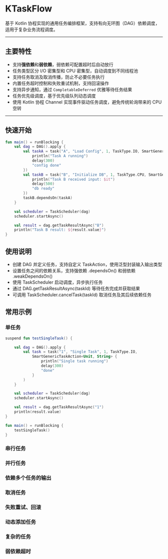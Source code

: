 # KTaskFlow

基于 Kotlin 协程实现的通用任务编排框架，支持有向无环图（DAG）依赖调度，适用于复杂业务流程调度。

---

## 主要特性

- 支持**强依赖**和**弱依赖**，弱依赖可配置超时后自动放行
- 任务类型区分 I/O 密集型和 CPU 密集型，自动调度到不同线程池
- 支持任务取消及取消传播，防止不必要任务执行
- 内置任务超时控制和失败重试机制，支持回滚操作
- 支持异步通知，通过 `CompletableDeferred` 优雅等待任务结果
- 任务优先级调度，基于优先级队列动态调度
- 使用 Kotlin 协程 Channel 实现事件驱动任务调度，避免传统轮询带来的 CPU 空转

---

## 快速开始

```kotlin
fun main() = runBlocking {
    val dag = DAG().apply {
        val taskA = task("A", "Load Config", 1, TaskType.IO, SmartGenericTaskAction<Unit, String> {
            println("Task A running")
            delay(300)
            "config done"
        })
        val taskB = task("B", "Initialize DB", 1, TaskType.CPU, SmartGenericTaskAction<String, String> {
            println("Task B received input: $it")
            delay(500)
            "db ready"
        })
        taskB.dependsOn(taskA)
    }

    val scheduler = TaskScheduler(dag)
    scheduler.startAsync()

    val result = dag.getTaskResultAsync("B")
    println("Task B result: ${result.value}")
}
```

## 使用说明
* 创建 DAG 并定义任务，支持自定义 TaskAction，使用泛型封装输入输出类型
* 设置任务之间的依赖关系，支持强依赖 .dependsOn() 和弱依赖 .weakDependsOn()
* 使用 TaskScheduler 启动调度，异步执行任务
* 通过 DAG.getTaskResultAsync(taskId) 等待任务完成并获取结果
* 可调用 TaskScheduler.cancelTask(taskId) 取消任务及其后续依赖任务


## 常用示例

### 单任务

```kotlin
suspend fun testSingleTask() {

    val dag = DAG().apply {
        val task = task("1", "Single Task", 1, TaskType.IO,
            SmartGenericTaskAction<Unit, String> {
                println("Single task running")
                delay(300)
                "done"
            }
        )
    }

    val scheduler = TaskScheduler(dag)
    scheduler.startAsync()

    val result = dag.getTaskResultAsync("1")
    println(result.value)
}

fun main() = runBlocking {
    testSingleTask()
}
```

### 串行任务

### 并行任务

### 依赖多个任务的输出

### 取消任务

### 失败重试、回滚

### 动态添加任务

### 复杂的任务

### 弱依赖超时